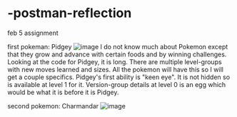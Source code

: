 # -postman-reflection
feb 5 assignment

first pokeman: Pidgey
![image](https://github.com/iicoats/-postman-reflection/assets/145803389/aba0bef1-5eac-468c-b368-b91848d6badc)
I do not know much about Pokemon except that they grow and advance with certain foods and by winning challenges.
Looking at the code for Pidgey, it is long.  There are multiple level-groups with new moves learned and sizes.  All the pokemon will have this so I will get a couple specifics.
Pidgey's first ability is "keen eye".  It is not hidden so is available at level 1 for it.
Version-group details at level 0 is an egg which would be what it is before it is Pidgey.

second pokemon: Charmandar
![image](https://github.com/iicoats/-postman-reflection/assets/145803389/7b76d340-d961-4181-92b7-41f2d0576b47)



